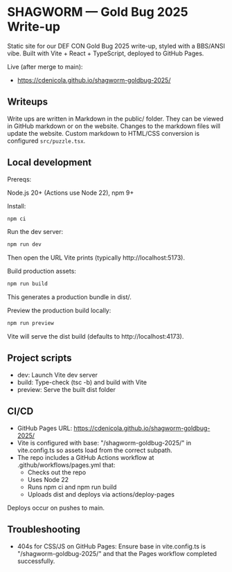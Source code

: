 # SHAGWORM — Gold Bug 2025 Write-up

Static site for our DEF CON Gold Bug 2025 write-up, styled with a BBS/ANSI vibe. Built with Vite + React + TypeScript, deployed to GitHub Pages.

Live (after merge to main):

- https://cdenicola.github.io/shagworm-goldbug-2025/

## Writeups

Write ups are written in Markdown in the public/ folder. They can be viewed in GitHub markdown or on the website. Changes to the markdown files will update the website. Custom markdown to HTML/CSS conversion is configured `src/puzzle.tsx`.

## Local development

Prereqs:

Node.js 20+ (Actions use Node 22), npm 9+

Install:

```bash
npm ci
```

Run the dev server:

```bash
npm run dev
```

Then open the URL Vite prints (typically http://localhost:5173).

Build production assets:

```bash
npm run build
```

This generates a production bundle in dist/.

Preview the production build locally:

```bash
npm run preview
```

Vite will serve the dist build (defaults to http://localhost:4173).

## Project scripts

- dev: Launch Vite dev server
- build: Type-check (tsc -b) and build with Vite
- preview: Serve the built dist folder

## CI/CD

- GitHub Pages URL: https://cdenicola.github.io/shagworm-goldbug-2025/
- Vite is configured with base: "/shagworm-goldbug-2025/" in vite.config.ts so assets load from the correct subpath.
- The repo includes a GitHub Actions workflow at .github/workflows/pages.yml that:
  - Checks out the repo
  - Uses Node 22
  - Runs npm ci and npm run build
  - Uploads dist and deploys via actions/deploy-pages

Deploys occur on pushes to main.

## Troubleshooting

- 404s for CSS/JS on GitHub Pages: Ensure base in vite.config.ts is "/shagworm-goldbug-2025/" and that the Pages workflow completed successfully.
